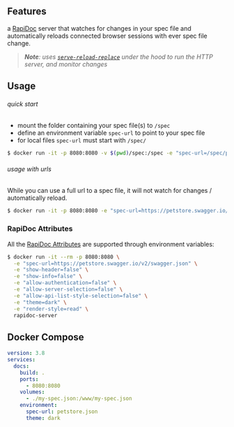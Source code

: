 ## Features

a [RapiDoc](https://rapidocweb.com/) server that watches for changes in your spec file and automatically reloads connected browser sessions with ever spec file change.

> _**Note**: uses [`serve-reload-replace`](https://github.com/ahmadnassri/node-serve-reload-replace) under the hood to run the HTTP server, and monitor changes_

## Usage

###### quick start

- mount the folder containing your spec file(s) to `/spec`
- define an environment variable `spec-url` to point to your spec file
- for local files `spec-url` must start with `/spec/`

```bash
$ docker run -it -p 8080:8080 -v $(pwd)/spec:/spec -e "spec-url=/spec/path/to/petstore.json" rapidoc-server
```

###### usage with urls

While you can use a full url to a spec file, it will not watch for changes / automatically reload.

```bash
$ docker run -it -p 8080:8080 -e "spec-url=https://petstore.swagger.io/v2/swagger.json" rapidoc-server
```

### RapiDoc Attributes

All the [RapiDoc Attributes](https://rapidocweb.com/api.html) are supported through environment variables:

```bash
$ docker run -it --rm -p 8080:8080 \
  -e "spec-url=https://petstore.swagger.io/v2/swagger.json" \
  -e "show-header=false" \
  -e "show-info=false" \
  -e "allow-authentication=false" \
  -e "allow-server-selection=false" \
  -e "allow-api-list-style-selection=false" \
  -e "theme=dark" \
  -e "render-style=read" \
  rapidoc-server
```

## Docker Compose

```yaml
version: 3.8
services:
  docs:
    build: .
    ports:
      - 8080:8080
    volumes:
      - ./my-spec.json:/www/my-spec.json
    environment:
      spec-url: petstore.json
      theme: dark
```
